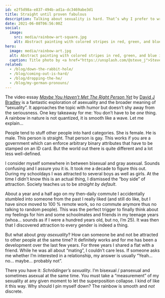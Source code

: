 ```yaml
---
id: e2f5d98a-e837-494b-ad1a-dc3469abe3d1
title: Straight until proven fabulous
description: Talking about sexuality is hard. That’s why I prefer to write.
date: 2021-06-08T06:56:00Z
social:
  image:
    src: media/rainbow-art-square.jpg
    alt: Abstract painting with colored stripes in red, green, and blue in the background and a rainbow in the lower right hand side.
hero:
  image: media/rainbow-art.jpg
  alt: Abstract painting with colored stripes in red, green, and blue in the background and a rainbow in the lower right hand side.
  caption: Title photo by <a href="https://unsplash.com/@steve_j">Steve Johnson</a> on <a href="https://unsplash.com/photos/5Z9GhJJjiCc">Unsplash</a>.
related:
  - /blog/down-the-rabbit-hole/
  - /blog/coming-out-is-hard/
  - /blog/dropping-the-he/
  - /blog/my-german-pronouns/
---
```


The video essay _[Maybe You Haven’t Met The Right Person Yet](https://www.youtube.com/watch?v=vkRPPcxPPjA)_ by [David J Bradley](https://www.youtube.com/c/DavidJBradley) is a fantastic exploration of asexuality and the broader meaning of “sexuality”. It approaches the topic with humor but doesn’t shy away from the seriousness. One key takeaway for me: You don’t have to be _one_ thing. A rainbow in nature is not quantized, it is smooth like a wave. Let me explain…

People tend to stuff other people into hard categories. She is female. He is male. This person is straight. That person is gay. This works if you are a government which can enforce arbitrary binary attributes that have to be stamped on an ID card. But the world out there is quite different and a lot less well-defined.

I consider myself somewhere in between bisexual and gray asexual. Sounds confusing and I assure you it is. It took me a decade to figure this out. During my schooldays I was attracted to several boys as well as girls. At the time I didn’t know this is an actual thing, I dismissed the “boy side” of attraction. Society teaches us to be _straight by default_.

About a year and a half ago on my then-daily commute I accidentally stumbled into someone from the past I really liked (and still do like, but I have since moved to 100 % remote work, so no commute anymore thus no talking to random people). This was the perfect trigger to finally think about my feelings for him and some schoolmates and friends in my teenage years (whoa… sounds as if I were a hundred years old, but no, I’m 25). It was then that I discovered attraction to every gender is indeed a thing.

But what about _gray asexuality_? How can someone be and not be attracted to other people at the same time? It definitely works and for me has been a development over the last few years. For three years I shared a flat with a friend. While he was all about “mating”, I couldn’t care less. If someone asks me whether I’m interested in a relationship, my answer is usually “Yeah… no… maybe… probably not”.

There you have it: _Schrödinger’s sexuality_. I’m bisexual / pansexual and sometimes asexual at the same time. You must take a “measurement” of my sexuality at any given moment to let the superposition collapse. I kind of like it this way. Why should I pin myself down? The rainbow is smooth and _not_ discrete.
